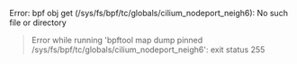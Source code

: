Error: bpf obj get (/sys/fs/bpf/tc/globals/cilium_nodeport_neigh6): No such file or directory
> Error while running 'bpftool map dump pinned /sys/fs/bpf/tc/globals/cilium_nodeport_neigh6':  exit status 255

